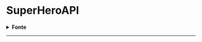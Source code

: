 # SuperHeroAPI

<details>
  <summary><strong>Fonte</strong></summary>
    <br />
    <p align="left">
       Projeto: <a href="https://www.youtube.com/watch?v=Fbf_ua2t6v4">CRUD with a .NET 6 Web API & Entity Framework Core.</a>        
    </p>
</details>

<hr />

